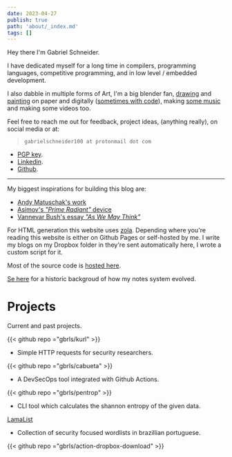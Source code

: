 ```yaml
---
date: 2023-04-27
publish: true
path: 'about/_index.md'
tags: []
---
```


Hey there I'm Gabriel Schneider.

I have dedicated myself for a long time in compilers, programming languages,
competitive programming, and in low level / embedded development.

I also dabble in multiple forms of Art, I'm a big blender fan, [drawing](https://infosec.exchange/@gbrls/112233264149050179) and [painting](https://infosec.exchange/@gbrls/113390782007715877) on
paper and digitally ([sometimes with code](https://www.youtube.com/watch?v=kVy6o8avAz8)), making [some music](https://www.youtube.com/watch?v=-tFeRQJ43p0) and making some
videos too.

Feel free to reach me out for feedback, project ideas, (anything really), on
social media or at:


> `gabrielschneider100 at protonmail dot com`

- [PGP key](/pgp.txt).
- [Linkedin](https://www.linkedin.com/in/gbrls/).
- [Github](https://github.com/gbrls).

---

My biggest inspirations for building this blog are:

- [Andy Matuschak's work](https://andymatuschak.org/)
- [Asimov's _"Prime Radiant"_ device](https://en.wikipedia.org/wiki/Psychohistory_(fictional)#The_Prime_Radiant)
- [Vannevar Bush's essay _"As We May Think"_ ](https://www.theatlantic.com/magazine/archive/1945/07/as-we-may-think/303881/)




For HTML generation this website uses [zola](https://github.com/getzola/zola).
Depending where you're reading this website is either on Github Pages or
self-hosted by me. I write my blogs on my Dropbox folder in they're sent
automatically here, I wrote a custom script for it.

Most of the source code is [hosted
here](https://github.com/gbrls/gbrls.github.io).

[Se here](/blog/current-organizational-structure.md) for a historic backgroud of
how my notes system evolved.


# Projects

Current and past projects.


{{< github repo ="gbrls/kurl" >}}

- Simple HTTP requests for security researchers.

{{< github repo ="gbrls/cabueta" >}}

- A DevSecOps tool integrated with Github Actions.

{{< github repo ="gbrls/pentrop" >}}

- CLI tool which calculates the shannon entropy of the given data.

[LamaList](https://github.com/gbrls/LamaList)

- Collection of security focused wordlists in brazillian portuguese.

{{< github repo ="gbrls/action-dropbox-download" >}}
